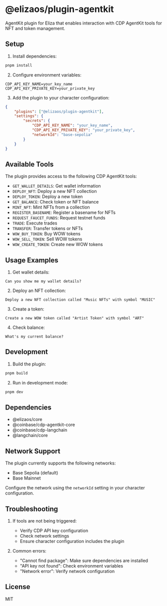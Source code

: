# @elizaos/plugin-agentkit

AgentKit plugin for Eliza that enables interaction with CDP AgentKit tools for NFT and token management.

## Setup

1. Install dependencies:

```bash
pnpm install
```

2. Configure environment variables:

```env
CDP_API_KEY_NAME=your_key_name
CDP_API_KEY_PRIVATE_KEY=your_private_key
```

3. Add the plugin to your character configuration:

```json
{
    "plugins": ["@elizaos/plugin-agentkit"],
    "settings": {
        "secrets": {
            "CDP_API_KEY_NAME": "your_key_name",
            "CDP_API_KEY_PRIVATE_KEY": "your_private_key",
            "networkId": "base-sepolia"
        }
    }
}
```

## Available Tools

The plugin provides access to the following CDP AgentKit tools:

-   `GET_WALLET_DETAILS`: Get wallet information
-   `DEPLOY_NFT`: Deploy a new NFT collection
-   `DEPLOY_TOKEN`: Deploy a new token
-   `GET_BALANCE`: Check token or NFT balance
-   `MINT_NFT`: Mint NFTs from a collection
-   `REGISTER_BASENAME`: Register a basename for NFTs
-   `REQUEST_FAUCET_FUNDS`: Request testnet funds
-   `TRADE`: Execute trades
-   `TRANSFER`: Transfer tokens or NFTs
-   `WOW_BUY_TOKEN`: Buy WOW tokens
-   `WOW_SELL_TOKEN`: Sell WOW tokens
-   `WOW_CREATE_TOKEN`: Create new WOW tokens

## Usage Examples

1. Get wallet details:

```
Can you show me my wallet details?
```

2. Deploy an NFT collection:

```
Deploy a new NFT collection called "Music NFTs" with symbol "MUSIC"
```

3. Create a token:

```
Create a new WOW token called "Artist Token" with symbol "ART"
```

4. Check balance:

```
What's my current balance?
```

## Development

1. Build the plugin:

```bash
pnpm build
```

2. Run in development mode:

```bash
pnpm dev
```

## Dependencies

-   @elizaos/core
-   @coinbase/cdp-agentkit-core
-   @coinbase/cdp-langchain
-   @langchain/core

## Network Support

The plugin currently supports the following networks:

-   Base Sepolia (default)
-   Base Mainnet

Configure the network using the `networkId` setting in your character configuration.

## Troubleshooting

1. If tools are not being triggered:

    - Verify CDP API key configuration
    - Check network settings
    - Ensure character configuration includes the plugin

2. Common errors:
    - "Cannot find package": Make sure dependencies are installed
    - "API key not found": Check environment variables
    - "Network error": Verify network configuration

## License

MIT
